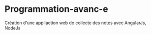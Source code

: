 # Programmation-avanc-e
Création d'une appliaction web de collecte des notes avec AngularJs, NodeJs
